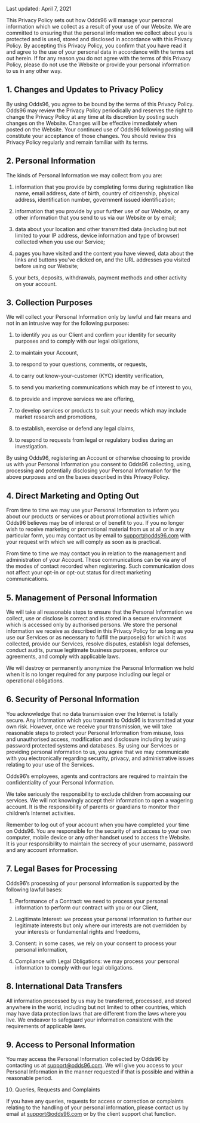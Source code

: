 Last updated: April 7, 2021

This Privacy Policy sets out how Odds96 will manage your personal information which we collect as a result of your use of our Website. We are committed to ensuring that the personal information we collect about you is protected and is used, stored and disclosed in accordance with this Privacy Policy. By accepting this Privacy Policy, you confirm that you have read it and agree to the use of your personal data in accordance with the terms set out herein. If for any reason you do not agree with the terms of this Privacy Policy, please do not use the Website or provide your personal information to us in any other way.

## 1. Changes and Updates to Privacy Policy

By using Odds96, you agree to be bound by the terms of this Privacy Policy. Odds96 may review the Privacy Policy periodically and reserves the right to change the Privacy Policy at any time at its discretion by posting such changes on the Website. Changes will be effective immediately when posted on the Website. Your continued use of Odds96 following posting will constitute your acceptance of those changes. You should review this Privacy Policy regularly and remain familiar with its terms.

  

## 2. Personal Information

The kinds of Personal Information we may collect from you are:

1.  information that you provide by completing forms during registration like name, email address, date of birth, country of citizenship, physical address, identification number, government issued identification;
    
2.  information that you provide by your further use of our Website, or any other information that you send to us via our Website or by email;
    
3.  data about your location and other transmitted data (including but not limited to your IP address, device information and type of browser) collected when you use our Service;
    
4.  pages you have visited and the content you have viewed, data about the links and buttons you’ve clicked on, and the URL addresses you visited before using our Website;
    
5.  your bets, deposits, withdrawals, payment methods and other activity on your account.

## 3. Collection Purposes

We will collect your Personal Information only by lawful and fair means and not in an intrusive way for the following purposes:

1.  to identify you as our Client and confirm your identity for security purposes and to comply with our legal obligations,
    
2.  to maintain your Account,
    
3.  to respond to your questions, comments, or requests,
    
4.  to carry out know-your-customer (KYC) identity verification,
    
5.  to send you marketing communications which may be of interest to you,
    
6.  to provide and improve services we are offering,
    
7.  to develop services or products to suit your needs which may include market research and promotions,
    
8.  to establish, exercise or defend any legal claims,
    
9.  to respond to requests from legal or regulatory bodies during an investigation.
    

By using Odds96, registering an Account or otherwise choosing to provide us with your Personal Information you consent to Odds96 collecting, using, processing and potentially disclosing your Personal Information for the above purposes and on the bases described in this Privacy Policy.

  

## 4.  Direct Marketing and Opting Out

From time to time we may use your Personal Information to inform you about our products or services or about promotional activities which Odds96 believes may be of interest or of benefit to you. If you no longer wish to receive marketing or promotional material from us at all or in any particular form, you may contact us by email to support@odds96.com with your request with which we will comply as soon as is practical.

From time to time we may contact you in relation to the management and administration of your Account. These communications can be via any of the modes of contact recorded when registering. Such communication does not affect your opt-in or opt-out status for direct marketing communications.

  

## 5. Management of Personal Information

We will take all reasonable steps to ensure that the Personal Information we collect, use or disclose is correct and is stored in a secure environment which is accessed only by authorised persons. We store the personal information we receive as described in this Privacy Policy for as long as you use our Services or as necessary to fulfill the purpose(s) for which it was collected, provide our Services, resolve disputes, establish legal defenses, conduct audits, pursue legitimate business purposes, enforce our agreements, and comply with applicable laws.

We will destroy or permanently anonymize the Personal Information we hold when it is no longer required for any purpose including our legal or operational obligations.

  

## 6. Security of Personal Information

You acknowledge that no data transmission over the Internet is totally secure. Any information which you transmit to Odds96 is transmitted at your own risk. However, once we receive your transmission, we will take reasonable steps to protect your Personal Information from misuse, loss and unauthorised access, modification and disclosure including by using password protected systems and databases. By using our Services or providing personal information to us, you agree that we may communicate with you electronically regarding security, privacy, and administrative issues relating to your use of the Services.

Odds96’s employees, agents and contractors are required to maintain the confidentiality of your Personal Information.

We take seriously the responsibility to exclude children from accessing our services. We will not knowingly accept their information to open a wagering account. It is the responsibility of parents or guardians to monitor their children’s Internet activities.

Remember to log out of your account when you have completed your time on Odds96. You are responsible for the security of and access to your own computer, mobile device or any other handset used to access the Website. It is your responsibility to maintain the secrecy of your username, password and any account information.

  

## 7. Legal Bases for Processing

Odds96’s processing of your personal information is supported by the following lawful bases:

1.  Performance of a Contract: we need to process your personal information to perform our contract with you or our Client,
    
2.  Legitimate Interest: we process your personal information to further our legitimate interests but only where our interests are not overridden by your interests or fundamental rights and freedoms,
    
3.  Consent: in some cases, we rely on your consent to process your personal information,
    
4.  Compliance with Legal Obligations: we may process your personal information to comply with our legal obligations.
    

  

## 8. International Data Transfers

All information processed by us may be transferred, processed, and stored anywhere in the world, including but not limited to other countries, which may have data protection laws that are different from the laws where you live. We endeavor to safeguard your information consistent with the requirements of applicable laws.

  

## 9. Access to Personal Information

You may access the Personal Information collected by Odds96 by contacting us at support@odds96.com. We will give you access to your Personal Information in the manner requested if that is possible and within a reasonable period.

  

10. Queries, Requests and Complaints

If you have any queries, requests for access or correction or complaints relating to the handling of your personal information, please contact us by email at support@odds96.com or by the client support chat function.
<!--stackedit_data:
eyJoaXN0b3J5IjpbLTEzODYwNTQ0NjVdfQ==
-->